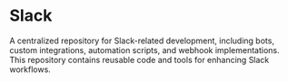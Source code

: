 # Slack
A centralized repository for Slack-related development, including bots, custom integrations, automation scripts, and webhook implementations. This repository contains reusable code and tools for enhancing Slack workflows.
